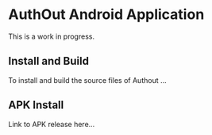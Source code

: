 # AuthOut Android Application
This is a work in progress. 

## Install and Build 
To install and build the source files of Authout ...

## APK Install

Link to APK release here...
